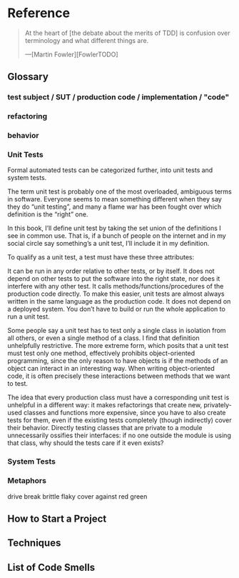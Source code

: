 # Reference

> At the heart of [the debate about the merits of TDD] is confusion over terminology and what different things are.
>
> —[Martin Fowler][FowlerTODO]

## Glossary

### test subject / SUT / production code / implementation / "code"
### refactoring
### behavior
### Unit Tests

Formal automated tests can be categorized further, into unit tests and system tests.

The term unit test is probably one of the most overloaded, ambiguous terms in software. Everyone seems to mean something different when they say they do “unit testing”, and many a flame war has been fought over which definition is the “right” one.

In this book, I’ll define unit test by taking the set union of the definitions I see in common use. That is, if a bunch of people on the internet and in my social circle say something’s a unit test, I’ll include it in my definition.

To qualify as a unit test, a test must have these three attributes:

It can be run in any order relative to other tests, or by itself. It does not depend on other tests to put the software into the right state, nor does it interfere with any other test.
It calls methods/functions/procedures of the production code directly. To make this easier, unit tests are almost always written in the same language as the production code.
It does not depend on a deployed system. You don’t have to build or run the whole application to run a unit test.

Some people say a unit test has to test only a single class in isolation from all others, or even a single method of a class. I find that definition unhelpfully restrictive. The more extreme form, which posits that a unit test must test only one method, effectively prohibits object-oriented programming, since the only reason to have objects is if the methods of an object can interact in an interesting way. When writing object-oriented code, it is often precisely these interactions between methods that we want to test.

The idea that every production class must have a corresponding unit test is unhelpful in a different way: it makes refactorings that create new, privately-used classes and functions more expensive, since you have to also create tests for them, even if the existing tests completely (though indirectly) cover their behavior. Directly testing classes that are private to a module unnecessarily ossifies their interfaces: if no one outside the module is using that class, why should the tests care if it even exists?

### System Tests

### Metaphors

drive
break
brittle
flaky
cover
against
red
green

## How to Start a Project

## Techniques


## List of Code Smells
